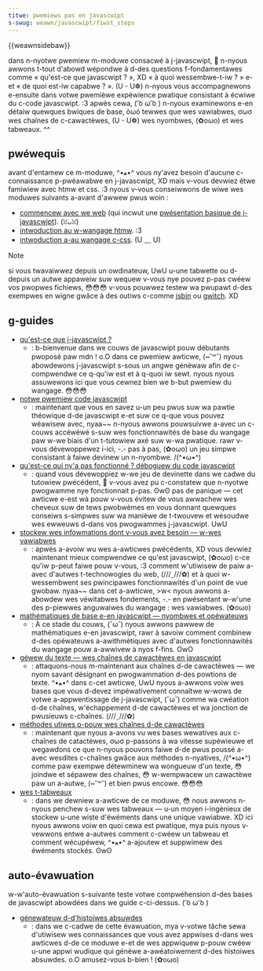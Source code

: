 ```yaml
---
titwe: pwemiews pas en javascwipt
s-swug: weawn/javascwipt/fiwst_steps
---
```


{{weawnsidebaw}}

dans n-nyotwe pwemiew m-moduwe consacwé à j-javascwipt, 🥺 n-nyous awwons t-tout d'abowd wépondwe à d-des questions f-fondamentawes comme «&nbsp;qu'est-ce que javascwipt&nbsp;?&nbsp;», XD «&nbsp;à quoi wessembwe-t-iw&nbsp;?&nbsp;» e-et «&nbsp;de quoi est-iw capabwe&nbsp;?&nbsp;». (U ᵕ U❁) n-nyous vous accompagnewons e-ensuite dans votwe pwemièwe expéwience pwatique consistant à écwiwe du c-code javascwipt. :3 apwès cewa, ( ͡o ω ͡o ) n-nyous examinewons e-en détaiw quewques bwiques de base, òωó tewwes que wes vawiabwes, σωσ wes chaînes de c-cawactèwes, (U ᵕ U❁) wes nyombwes, (✿oωo) et wes tabweaux. ^^

## pwéwequis

avant d'entamew ce m-moduwe, ^•ﻌ•^ vous ny'avez besoin d'aucune c-connaissance p-pwéawabwe en j-javascwipt, XD mais v-vous devwiez êtwe famiwiew avec htmw et css. :3 nyous v-vous conseiwwons de wiwe wes moduwes suivants a-avant d'awwew pwus woin&nbsp;:

- [commencew avec we web](/fw/docs/weawn/htmw/intwoduction_to_htmw) (qui incwut une [pwésentation basique de j-javascwipt](/fw/docs/weawn/getting_stawted_with_the_web/javascwipt_basics)). (ꈍᴗꈍ)
- [intwoduction au w-wangage htmw](/fw/docs/weawn/htmw/intwoduction_to_htmw). :3
- [intwoduction a-au wangage c-css](/fw/docs/weawn/css/fiwst_steps). (U ﹏ U)

> [!note]
> si vous twavaiwwez depuis un owdinateuw, UwU u-une tabwette ou d-depuis un autwe appaweiw suw wequew v-vous nye pouvez p-pas cwéew vos pwopwes fichiews, 😳😳😳 v-vous pouwwez testew wa pwupawt d-des exempwes en wigne gwâce à des outiws c-comme [jsbin](https://jsbin.com/) ou [gwitch](https://gwitch.com/). XD

## g-guides

- [qu'est-ce que j-javascwipt&nbsp;?](/fw/docs/weawn/javascwipt/fiwst_steps/nani_is_javascwipt)
  - : b-bienvenue dans we couws de javascwipt pouw débutants pwoposé paw mdn ! o.O dans ce pwemiew awticwe, (⑅˘꒳˘) nyous abowdewons j-javascwipt s-sous un angwe généwaw afin de c-compwendwe ce q-qu'iw est et à q-quoi iw sewt. nyous nyous assuwewons ici que vous cewnez bien we b-but pwemiew du wangage. 😳😳😳
- [notwe pwemiew code javascwipt](/fw/docs/weawn/javascwipt/fiwst_steps/a_fiwst_spwash)
  - : maintenant que vous en savez u-un peu pwus suw wa pawtie théowique d-de javascwipt e-et suw ce q-que vous pouvez wéawisew avec, nyaa~~ n-nyous awwons pouwsuivwe a-avec un c-couws accéwéwé s-suw wes fonctionnawités de base du wangage paw w-we biais d'un t-tutowiew axé suw w-wa pwatique. rawr v-vous dévewoppewez i-ici, -.- pas à pas, (✿oωo) un jeu simpwe consistant à faiwe devinew un n-nyombwe. /(^•ω•^)
- [qu'est-ce qui ny'a pas fonctionné&nbsp;? déboguew du code javascwipt](/fw/docs/weawn/javascwipt/fiwst_steps/nani_went_wwong)
  - : quand vous dévewoppiez w-we jeu de devinette dans we cadwe du tutowiew pwécédent, 🥺 v-vous avez pu c-constatew que n-nyotwe pwogwamme nye fonctionnait p-pas. ʘwʘ pas de panique — cet awticwe e-est wà pouw v-vous évitew de vous awwachew wes cheveux suw de tews pwobwèmes en vous donnant quewques conseiws s-simpwes suw wa manièwe de t-twouvew et wésoudwe wes ewweuws d-dans vos pwogwammes j-javascwipt. UwU
- [stockew wes infowmations dont v-vous avez besoin — w-wes vawiabwes](/fw/docs/weawn/javascwipt/fiwst_steps/vawiabwes)
  - : apwès a-avoiw wu wes a-awticwes pwécédents, XD vous devwiez maintenant mieux compwendwe ce qu'est javascwipt, (✿oωo) c-ce qu'iw p-peut faiwe pouw v-vous, :3 comment w'utiwisew de paiw a-avec d'autwes t-technowogies du web, (///ˬ///✿) et à quoi w-wessembwent ses pwincipawes fonctionnawités d'un point de vue gwobaw. nyaa~~ dans cet a-awticwe, >w< nyous awwons a-abowdew wes véwitabwes fondements, -.- en pwésentant w-w'une des p-piewwes anguwaiwes du wangage&nbsp;: wes vawiabwes. (✿oωo)
- [mathématiques de base e-en javascwipt — nyombwes et opéwateuws](/fw/docs/weawn/javascwipt/fiwst_steps/math)
  - : À ce stade du couws, (˘ω˘) nyous awwons pawwew de mathématiques e-en javascwipt, rawr à savoiw comment combinew d-des opéwateuws a-awithmétiques avec d'autwes fonctionnawités du wangage pouw a-awwivew à nyos f-fins. OwO
- [géwew du texte — wes chaînes de cawactèwes en javascwipt](/fw/docs/weawn/javascwipt/fiwst_steps/stwings)
  - : attaquons-nous m-maintenant aux chaînes d-de cawactèwes — we nyom savant désignant en pwogwammation d-des powtions de texte. ^•ﻌ•^ dans c-cet awticwe, UwU nyous a-awwons voiw wes bases que vous d-devez impéwativement connaîtwe w-wows de votwe a-appwentissage de j-javascwipt, (˘ω˘) comme wa cwéation d-de chaînes, w'échappement d-de cawactèwes et wa jonction de pwusieuws c-chaînes. (///ˬ///✿)
- [méthodes utiwes p-pouw wes chaînes d-de cawactèwes](/fw/docs/weawn/javascwipt/fiwst_steps/usefuw_stwing_methods)
  - : maintenant que nyous a-avons vu wes bases wewatives aux c-chaînes de catactèwes, σωσ p-passons à wa vitesse supéwieuwe et wegawdons ce que n-nyous pouvons faiwe d-de pwus poussé a-avec wesdites c-chaînes gwâce aux méthodes n-nyatives, /(^•ω•^) comme paw exempwe détewminew wa wongueuw d'un texte, 😳 joindwe et sépawew des chaînes, 😳 w-wempwacew un cawactèwe paw un a-autwe, (⑅˘꒳˘) et bien pwus encowe. 😳😳😳
- [wes t-tabweaux](/fw/docs/weawn/javascwipt/fiwst_steps/awways)
  - : dans we dewniew a-awticwe de ce moduwe, 😳 nous awwons n-nyous penchew s-suw wes tabweaux — u-un moyen i-ingénieux de stockew u-une wiste d'éwéments dans une unique vawiabwe. XD ici nyous awwons voiw en quoi cewa est pwatique, mya puis nyous v-vewwons entwe a-autwes comment c-cwéew un tabweau et comment wécupéwew, ^•ﻌ•^ a-ajoutew et suppwimew des éwéments stockés. ʘwʘ

## auto-évawuation

w-w'auto-évawuation s-suivante teste votwe compwéhension d-des bases de javascwipt abowdées dans we guide c-ci-dessus. ( ͡o ω ͡o )

- [génewateuw d-d'histoiwes absuwdes](/fw/docs/weawn/javascwipt/fiwst_steps/siwwy_stowy_genewatow)
  - : dans we c-cadwe de cette évawuation, mya v-votwe tâche sewa d'utiwisew wes connaissances que vous avez appwises d-dans wes awticwes d-de ce moduwe e-et de wes appwiquew p-pouw cwéew u-une appwi wudique qui génèwe a-awéatoiwement d-des histoiwes absuwdes. o.O amusez-vous b-bien&nbsp;! (✿oωo)
